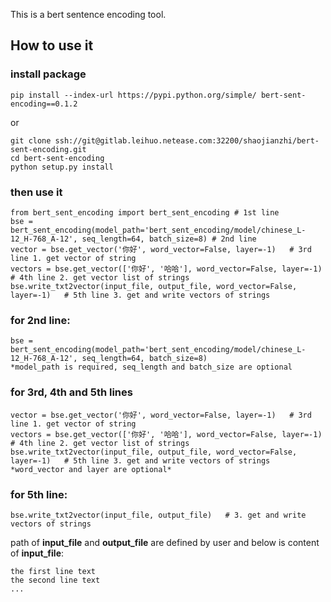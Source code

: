 This is a bert sentence encoding tool.

## How to use it
### install package

    pip install --index-url https://pypi.python.org/simple/ bert-sent-encoding==0.1.2
or

    git clone ssh://git@gitlab.leihuo.netease.com:32200/shaojianzhi/bert-sent-encoding.git
    cd bert-sent-encoding
    python setup.py install
### then use it

    from bert_sent_encoding import bert_sent_encoding # 1st line
    bse = bert_sent_encoding(model_path='bert_sent_encoding/model/chinese_L-12_H-768_A-12', seq_length=64, batch_size=8) # 2nd line
    vector = bse.get_vector('你好', word_vector=False, layer=-1)   # 3rd line 1. get vector of string
    vectors = bse.get_vector(['你好', '哈哈'], word_vector=False, layer=-1)  # 4th line 2. get vector list of strings
    bse.write_txt2vector(input_file, output_file, word_vector=False, layer=-1)   # 5th line 3. get and write vectors of strings
    
    
### for 2nd line:
    bse = bert_sent_encoding(model_path='bert_sent_encoding/model/chinese_L-12_H-768_A-12', seq_length=64, batch_size=8)
    *model_path is required, seq_length and batch_size are optional
### for 3rd, 4th and 5th lines
    vector = bse.get_vector('你好', word_vector=False, layer=-1)   # 3rd line 1. get vector of string
    vectors = bse.get_vector(['你好', '哈哈'], word_vector=False, layer=-1)  # 4th line 2. get vector list of strings
    bse.write_txt2vector(input_file, output_file, word_vector=False, layer=-1)   # 5th line 3. get and write vectors of strings
    *word_vector and layer are optional*

### for 5th line:
    bse.write_txt2vector(input_file, output_file)   # 3. get and write vectors of strings
path of **input_file** and **output_file** are defined by user and below is content of **input_file**:
    
    the first line text
    the second line text
    ...
